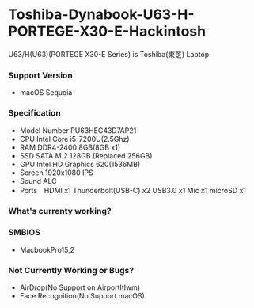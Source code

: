 # Toshiba-Dynabook-U63-H-PORTEGE-X30-E-Hackintosh
U63/H(U63)(PORTEGE X30-E Series) is Toshiba(東芝) Laptop.



### Support Version
- macOS Sequoia
### Specification
- Model Number PU63HEC43D7AP21
- CPU Intel Core i5-7200U(2.5Ghz)
- RAM DDR4-2400 8GB(8GB x1)
- SSD SATA M.2 128GB (Replaced 256GB)
- GPU Intel HD Graphics 620(1536MB)
- Screen 1920x1080 IPS
- Sound ALC
- Ports　HDMI x1 Thunderbolt(USB-C) x2 USB3.0 x1 Mic x1 microSD x1
### What's currenty working?
### SMBIOS
- MacbookPro15,2
### Not Currently Working or Bugs?
- AirDrop(No Support on AirportItlwm)
- Face Recognition(No Support macOS)


